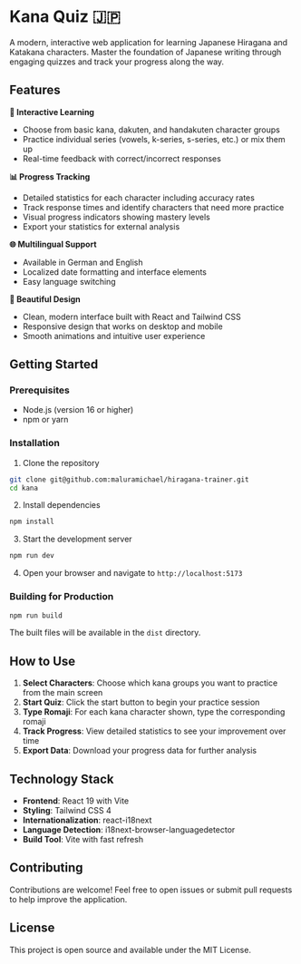 # Kana Quiz 🇯🇵

A modern, interactive web application for learning Japanese Hiragana and Katakana characters. Master the foundation of Japanese writing through engaging quizzes and track your progress along the way.

## Features

**🎯 Interactive Learning**
- Choose from basic kana, dakuten, and handakuten character groups
- Practice individual series (vowels, k-series, s-series, etc.) or mix them up
- Real-time feedback with correct/incorrect responses

**📊 Progress Tracking**
- Detailed statistics for each character including accuracy rates
- Track response times and identify characters that need more practice
- Visual progress indicators showing mastery levels
- Export your statistics for external analysis

**🌐 Multilingual Support**
- Available in German and English
- Localized date formatting and interface elements
- Easy language switching

**🎨 Beautiful Design**
- Clean, modern interface built with React and Tailwind CSS
- Responsive design that works on desktop and mobile
- Smooth animations and intuitive user experience

## Getting Started

### Prerequisites
- Node.js (version 16 or higher)
- npm or yarn

### Installation

1. Clone the repository
```bash
git clone git@github.com:maluramichael/hiragana-trainer.git
cd kana
```

2. Install dependencies
```bash
npm install
```

3. Start the development server
```bash
npm run dev
```

4. Open your browser and navigate to `http://localhost:5173`

### Building for Production

```bash
npm run build
```

The built files will be available in the `dist` directory.

## How to Use

1. **Select Characters**: Choose which kana groups you want to practice from the main screen
2. **Start Quiz**: Click the start button to begin your practice session
3. **Type Romaji**: For each kana character shown, type the corresponding romaji
4. **Track Progress**: View detailed statistics to see your improvement over time
5. **Export Data**: Download your progress data for further analysis

## Technology Stack

- **Frontend**: React 19 with Vite
- **Styling**: Tailwind CSS 4
- **Internationalization**: react-i18next
- **Language Detection**: i18next-browser-languagedetector
- **Build Tool**: Vite with fast refresh

## Contributing

Contributions are welcome! Feel free to open issues or submit pull requests to help improve the application.

## License

This project is open source and available under the MIT License.
